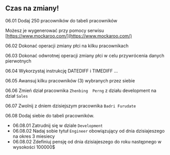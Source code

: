 ## Czas na zmiany!

06.01 Dodaj 250 pracowników do tabeli pracowników

Możesz je wygenerować przy pomocy serwisu [https://www.mockaroo.com/](https://www.mockaroo.com/)

06.02 Dokonać operacji zmiany płci na kilku pracownikach

06.03 Dokonać odwrotnej operacji zmiany płci w celu przywrócenia danych pierwotnych

06.04 Wykorzystaj instrukcję DATEDIFF i TIMEDIFF ...

06.05 Awansuj kilku pracowników (3) wybranych przez siebie

06.06 Zmień dział pracownika `Zhenbing	Perng` z działu development na dział `Sales`

06.07 Zwolnij z dniem dzisiejszym pracownika `Badri Furudate`

06.08 Dodaj siebie do tabeli pracowników.

* 06.08.01 Zatrudnij się w dziale `Development` 
* 06.08.02 Nadaj sobie tytuł `Engineer` obowiązujący od dnia dzisiajeszego na okres 3 miesiecy
* 06.08.02 Zdefiniuj pensję od dnia dzisiajeszego do roku następnego w wysokości 100000$
